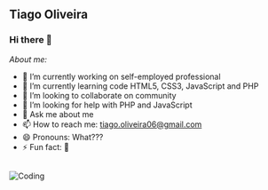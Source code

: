## **Tiago Oliveira**
### Hi there 👋
_About me:_
- 🔭 I’m currently working on self-employed professional
- 🌱 I’m currently learning code HTML5, CSS3, JavaScript and PHP
- 👯 I’m looking to collaborate on community
- 🤔 I’m looking for help with PHP and JavaScript
- 💬 Ask me about me
- 📫 How to reach me: tiago.oliveira06@gmail.com
- 😄 Pronouns: What???
- ⚡ Fun fact: 🤔
##
![Coding](https://cdn.dribbble.com/users/510430/screenshots/6749707/programar.gif)
<!--
**Otiago06/Otiago06** is a ✨ _special_ ✨ repository because its `README.md` (this file) appears on your GitHub profile.

Here are some ideas to get you started:

- 🔭 I’m currently working on ...
- 🌱 I’m currently learning ...
- 👯 I’m looking to collaborate on ...
- 🤔 I’m looking for help with ...
- 💬 Ask me about ...
- 📫 How to reach me: ...
- 😄 Pronouns: ...
- ⚡ Fun fact: ...
-->
